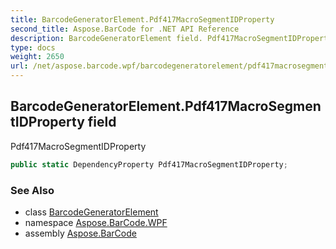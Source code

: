 ```yaml
---
title: BarcodeGeneratorElement.Pdf417MacroSegmentIDProperty
second_title: Aspose.BarCode for .NET API Reference
description: BarcodeGeneratorElement field. Pdf417MacroSegmentIDProperty
type: docs
weight: 2650
url: /net/aspose.barcode.wpf/barcodegeneratorelement/pdf417macrosegmentidproperty/
---
```

## BarcodeGeneratorElement.Pdf417MacroSegmentIDProperty field

Pdf417MacroSegmentIDProperty

```csharp
public static DependencyProperty Pdf417MacroSegmentIDProperty;
```

### See Also

* class [BarcodeGeneratorElement](../)
* namespace [Aspose.BarCode.WPF](../../barcodegeneratorelement/)
* assembly [Aspose.BarCode](../../../)


